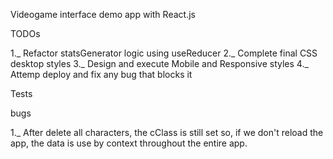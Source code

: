 Videogame interface demo app with React.js

TODOs

1._ Refactor statsGenerator logic using useReducer
2._ Complete final CSS desktop styles
3._ Design and execute Mobile and Responsive styles
4._ Attemp deploy and fix any bug that blocks it

Tests

bugs

1._ After delete all characters, the cClass is still set so, if we don't reload the app, the data is use by context throughout the entire app.

